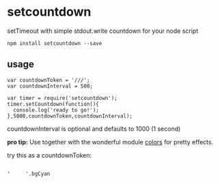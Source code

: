 setcountdown
=========================
setTimeout with simple stdout.write countdown for your node script


`npm install setcountdown --save`

## usage

```
var countdownToken = '///';
var countdownInterval = 500;

var timer = require('setcountdown');
timer.setCountdown(function(){
  console.log('ready to go!');
},5000,countdownToken,countdownInterval);

```
countdownInterval is optional and defaults to 1000 (1 second)

**pro tip:** Use together with the wonderful module [colors](https://www.npmjs.com/package/colors) for pretty effects.

try this as a countdownToken:

```

'     '.bgCyan

```

